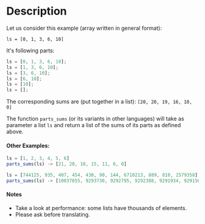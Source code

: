 # Description

Let us consider this example (array written in general format):

`ls = [0, 1, 3, 6, 10]`

It's following parts:

```js
ls = [0, 1, 3, 6, 10];
ls = [1, 3, 6, 10];
ls = [3, 6, 10];
ls = [6, 10];
ls = [10];
ls = [];
```

The corresponding sums are (put together in a list): `[20, 20, 19, 16, 10, 0]`

The function `parts_sums` (or its variants in other languages) will take as parameter a list `ls` and return a list of the sums of its parts as defined above.

#### Other Examples:

```js
ls = [1, 2, 3, 4, 5, 6]
parts_sums(ls) -> [21, 20, 18, 15, 11, 6, 0]

ls = [744125, 935, 407, 454, 430, 90, 144, 6710213, 889, 810, 2579358]
parts_sums(ls) -> [10037855, 9293730, 9292795, 9292388, 9291934, 9291504, 9291414, 9291270, 2581057, 2580168, 2579358, 0]
```

#### Notes

- Take a look at performance: some lists have thousands of elements.
- Please ask before translating.
